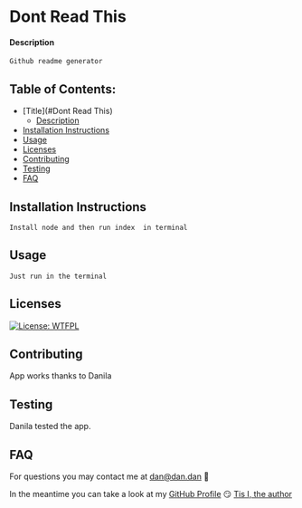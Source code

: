 
# Dont Read This
  
#### Description
  ``` 
  Github readme generator
  ```

## Table of Contents:
- [Title](#Dont Read This)
  * [Description](#description)
- [Installation Instructions](#installation%20instructions)
- [Usage](#usage)
- [Licenses](#licenses)
- [Contributing](#contributing)
- [Testing](#testing)
- [FAQ](#faq)

## Installation Instructions
```
Install node and then run index  in terminal
```

## Usage
```
Just run in the terminal
```

## Licenses
[![License: WTFPL](https://img.shields.io/badge/License-WTFPL-brightgreen.svg)](http://www.wtfpl.net/about/)<br/>

## Contributing
App works thanks to Danila

## Testing
Danila tested the app.

## FAQ

For questions you may contact me at [dan@dan.dan](dan@dan.dan) :thinking:

In the meantime you can take a look at my [GitHub Profile](https://github.com/corhydare) :smirk:
[Tis I, the author](https://img.shields.io/badge/https://github.com/corhydare.png?size=200)
  